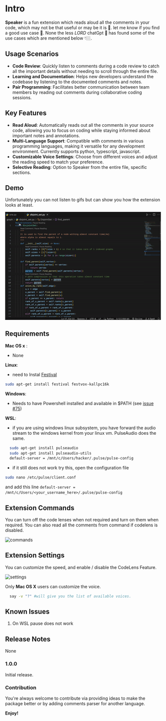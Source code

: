 # Intro

**Speaker** is a fun extension which reads aloud all the comments in your code,
which may not be that useful or may be it is 🤔. let me know if you find a good use case 🤣.
None the less *LORD* chatGpt 🤡 has found some of the use cases which are mentioned below 👇🏼.

## Usage Scenarios

- **Code Review**: Quickly listen to comments during a code review to catch all the important details without needing to scroll through the entire file.
- **Learning and Documentation**: Helps new developers understand the codebase by listening to the documented comments and notes.
- **Pair Programming**: Facilitates better communication between team members by reading out comments during collaborative coding sessions.


## Key Features

- **Read Aloud**: Automatically reads out all the comments in your source code, allowing you to focus on coding while staying informed about important notes and annotations.
- **Multi-Language Support**: Compatible with comments in various programming languages, making it versatile for any development environment. Currently supports python, typescript, javascript.
- **Customizable Voice Settings**: Choose from different voices and adjust the reading speed to match your preference.
- **Selective Reading**: Option to Speaker from the entire file, specific sections.



## Demo

Unfortunately you can not listen to gifs but can show you how the extension looks at least.

![feature](public/demo.gif)


## Requirements

**Mac OS x** :
  - None

**Linux**:
 - need to Instal [Festival](http://www.cstr.ed.ac.uk/projects/festival/)
  ```bash
  sudo apt-get install festival festvox-kallpc16k
  ```
**Windows**:
  - Needs to have Powershell installed and available in $PATH (see [issue #75](https://github.com/Marak/say.js/issues/75))

**WSL**:
  - if you are using windows linux subsystem, you have forward the audio stream to the windows kernel from your linux vm. PulseAudio does the same.
  ```bash
    sudo apt-get install pulseaudio
    sudo apt-get install pulseaudio-utils
    default-server = /mnt/c/Users/hacker/.pulse/pulse-config
  ```
  - if it still does not work try this, open the configuration file
  ```bash
  sudo nano /etc/pulse/client.conf
  ```
  and add this line 
  ```default-server = /mnt/c/Users/<your_username_here>/.pulse/pulse-config```
  

## Extension Commands
You can turn off the code lenses when not required and turn on them when required.
You can also read all the comments from command if codelens is disabled.

![commands](public/commands.png)

## Extension Settings
You can customize the speed, and enable / disable the CodeLens Feature.

![settings](public/settings.png)

Only **Mac OS X** users can customize the voice.

```bash
  say -v "?" #will give you the list of available voices.
```


## Known Issues

 1. On WSL pause does not work

## Release Notes

None

### 1.0.0

Initial release.

### Contribution
You're always welcome to contribute via providing ideas to make the package better or by adding comments parser for another language.

**Enjoy!**

